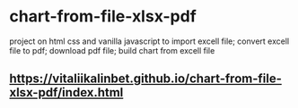 # chart-from-file-xlsx-pdf

project on html css and vanilla javascript to import excell file; convert excell file to pdf; download pdf file; build chart from excell file

## https://vitaliikalinbet.github.io/chart-from-file-xlsx-pdf/index.html
